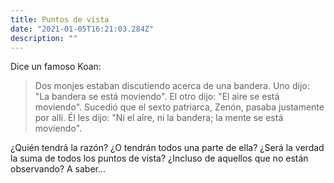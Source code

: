 ```yaml
---
title: Puntos de vista
date: "2021-01-05T16:21:03.284Z"
description: ""
---
```


Dice un famoso Koan:

> Dos monjes estaban discutiendo acerca de una bandera. Uno dijo: "La bandera se está moviendo". El otro dijo: "El aire se está moviendo". Sucedió que el sexto patriarca, Zenón, pasaba justamente por allí. Él les dijo: "Ni el aire, ni la bandera; la mente se está moviendo".

¿Quién tendrá la razón? ¿O tendrán todos una parte de ella? ¿Será la verdad la suma de todos los puntos de vista? ¿Incluso de aquellos que no están observando? A saber...
